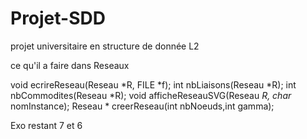 # Projet-SDD
projet universitaire en structure de donnée L2

ce qu'il a faire dans Reseaux 

void ecrireReseau(Reseau *R, FILE *f);
int nbLiaisons(Reseau *R);
int nbCommodites(Reseau *R);
void afficheReseauSVG(Reseau *R, char* nomInstance);
Reseau * creerReseau(int nbNoeuds,int gamma);

Exo restant 7 et 6 
